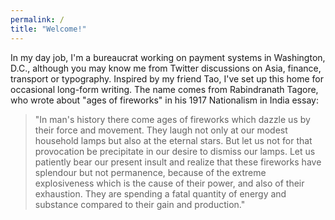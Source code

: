 ```yaml
---
permalink: /
title: "Welcome!"
---
```


In my day job, I'm a bureaucrat working on payment systems in Washington, D.C., although you may know me from Twitter discussions on Asia, finance, transport or typography. Inspired by my friend Tao, I've set up this home for occasional long-form writing. The name comes from Rabindranath Tagore, who wrote about "ages of fireworks" in his 1917 Nationalism in India essay:

> "In man's history there come ages of fireworks which dazzle us by their force and movement. They laugh not only at our modest household lamps but also at the eternal stars. But let us not for that provocation be precipitate in our desire to dismiss our lamps. Let us patiently bear our present insult and realize that these fireworks have splendour but not permanence, because of the extreme explosiveness which is the cause of their power, and also of their exhaustion. They are spending a fatal quantity of energy and substance compared to their gain and production."